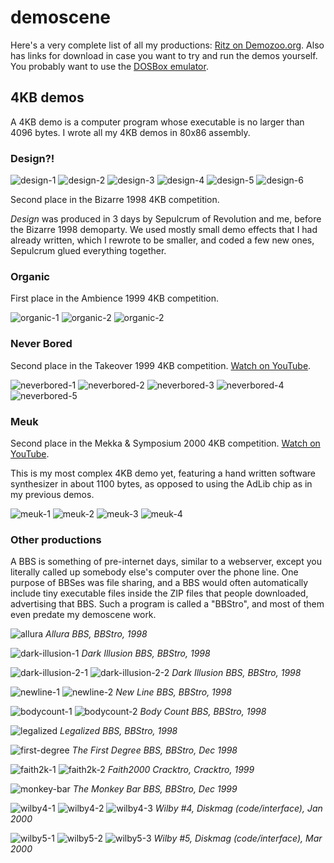 # demoscene

Here's a very complete list of all my productions: [Ritz on Demozoo.org](https://demozoo.org/sceners/17360/). Also has links for download in case you want to try and run the demos yourself. You probably want to use the [DOSBox emulator](https://www.dosbox.com/).

## 4KB demos

A 4KB demo is a computer program whose executable is no larger than 4096 bytes. I wrote all my 4KB demos in 80x86 assembly.

### Design?!

![design-1](img/demoscene/design-1.png)
![design-2](img/demoscene/design-2.png)
![design-3](img/demoscene/design-3.png)
![design-4](img/demoscene/design-4.png)
![design-5](img/demoscene/design-5.png)
![design-6](img/demoscene/design-6.png)

Second place in the Bizarre 1998 4KB competition.

*Design* was produced in 3 days by Sepulcrum of Revolution and me, before the Bizarre 1998 demoparty. We used mostly small demo effects that I had already written, which I rewrote to be smaller, and coded a few new ones, Sepulcrum glued everything together.

### Organic

First place in the Ambience 1999 4KB competition.

![organic-1](img/demoscene/organic-1.png)
![organic-2](img/demoscene/organic-2.png)
![organic-2](img/demoscene/ikamb99.jpg)

### Never Bored

Second place in the Takeover 1999 4KB competition. [Watch on YouTube](https://www.youtube.com/watch?v=gv-gHBz4hgw).

![neverbored-1](img/demoscene/neverbored-1.png)
![neverbored-2](img/demoscene/neverbored-2.png)
![neverbored-3](img/demoscene/neverbored-3.png)
![neverbored-4](img/demoscene/neverbored-4.png)
![neverbored-5](img/demoscene/neverbored-5.png)

### Meuk

Second place in the Mekka & Symposium 2000 4KB competition. [Watch on YouTube](https://www.youtube.com/watch?v=DYopuMRVN6Q).

This is my most complex 4KB demo yet, featuring a hand written software synthesizer in about 1100 bytes, as opposed to using the AdLib chip as in my previous demos.

![meuk-1](img/demoscene/meuk-1.png)
![meuk-2](img/demoscene/meuk-2.png)
![meuk-3](img/demoscene/meuk-3.png)
![meuk-4](img/demoscene/meuk-4.png)

### Other productions

A BBS is something of pre-internet days, similar to a webserver, except you literally called up somebody else's computer over the phone line. One purpose of BBSes was file sharing, and a BBS would often automatically include tiny executable files inside the ZIP files that people downloaded, advertising that BBS. Such a program is called a "BBStro", and most of them even predate my demoscene work.

![allura](img/demoscene/allura.png)
*Allura BBS, BBStro, 1998*

![dark-illusion-1](img/demoscene/dark-illusion-1.png)
*Dark Illusion BBS, BBStro, 1998*

![dark-illusion-2-1](img/demoscene/dark-illusion-2-1.png)
![dark-illusion-2-2](img/demoscene/dark-illusion-2-2.png)
*Dark Illusion BBS, BBStro, 1998*

![newline-1](img/demoscene/newline-1.png)
![newline-2](img/demoscene/newline-2.png)
*New Line BBS, BBStro, 1998*

![bodycount-1](img/demoscene/bodycount-1.png)
![bodycount-2](img/demoscene/bodycount-2.png)
*Body Count BBS, BBStro, 1998*

![legalized](img/demoscene/legalized.png)
*Legalized BBS, BBStro, 1998*

![first-degree](img/demoscene/first-degree.png)
*The First Degree BBS, BBStro, Dec 1998*

![faith2k-1](img/demoscene/faith2k-1.png)
![faith2k-2](img/demoscene/faith2k-2.gif)
*Faith2000 Cracktro, Cracktro, 1999*

![monkey-bar](img/demoscene/monkey-bar.png)
*The Monkey Bar BBS, BBStro, Dec 1999*

![wilby4-1](img/demoscene/wilby4-1.png)
![wilby4-2](img/demoscene/wilby4-2.png)
![wilby4-3](img/demoscene/wilby4-3.png)
*Wilby #4, Diskmag (code/interface), Jan 2000*

![wilby5-1](img/demoscene/wilby5-1.png)
![wilby5-2](img/demoscene/wilby5-2.png)
![wilby5-3](img/demoscene/wilby5-3.png)
*Wilby #5, Diskmag (code/interface), Mar 2000*

<!--
Holy crap, I just found out about a Demoscene archive that actually has all of my old productions on it. Even my old stuff that I made for a few BBSes, before I started releasing 4k demos at demoparties. This is ancient stuff, from 1998-2001 :-) I honestly thought some of these were lost to time.

There's a couple of things in this list, my 4k demos (also called 4k intros) that I've talked about before.

There's two editions of a 4 kilobyte diskmag called Wilby, that I completely forgot about. This was a digital magazine about the 4 kilobyte and size coding scene. The diskmag itself was also 4 kilobyte (compressed text + executable). Somebody else wrote the articles but I coded the interface and visual fx. I also wrote the text compression algo.

There's a couple of BBStros in there -- I will explain the reply thread, what those are.

Be sure to check out the screenshots of all these things in the link :) 

If you're curious to see them running live (you can download the executables), they need a 1998-era Windows environment and a Soundblaster card with default settings. There is a program called "DOSBox Emulator" that can do this. They should run with ease on modern hardware. (If you do so, let me know :) )

What I find especially interesting is that after all those years, I think there's still a recognizable style.

What's also interesting is that some effects you still see today in gen.art (although in higher resolution).

I will put some more info about these productions and the effects in the reply thread for those interested. Some effects are a bit hard to see from the screenshots if they're not moving.


Yes, the screenshots are tiny. The most popular graphics resolution at the time was called "mode 13h", it had 320x200 pixels. You had a palette of 256 colours that you could select from 24 bit RGB (I usually loaded one or two gradients into the palette).

These were simpler times, when memory was divided up into 64kB "segments". One such segment had the address 0xA000 and this was the video memory. Change a byte there and next screen refresh it would be on the display.

So, a BBS is another computer that you call, over the phone. On a landline. This was before the Internet (well it was before I got access to the Internet). A BBS functions a bit like a web server, except everything is text-only. Though the text can have 16 colours and this gave rise to something called ANSI-art, but that's another story.

You can do all sort of website-like stuff on a BBS, but an important part was of course file sharing. In order to promote themselves, many BBSes automatically added text files in every ZIP. However some BBSes also liked to promote themselves in an audio-visual manner. Download speeds were about 4-7 kB/s, so video was not an option. 

So what they did was ask people to write very very tiny executables for them, that displayed cool graphics and possibly played music. These executables were called "BBStros" and would be automatically included in every ZIP.

I see one of them is called a Cracktro, apparently Faith2K was a cracking group, not a BBS. Oh well.

Quad subdivisions in the Wilby screenshots :D Distorted noise in the Monkey Bar. Bouncy jelly physics in the Faith2K intro. 

So the first Dark Illusion BBS intro is not dated, but I'm pretty sure it's the oldest, possibly from 1997. The texture you see is the (x XOR y) pattern, and if I remember correctly it was distorting/wobbling/stretching.

Many of these BBStros have music with them. The music is not mine. I preferred not adding music, because it usually added about 10kB, and my executables were often less than 2kB without it. But the SysOps (BBS owners) wanted music. I've no idea who made it and whether it was used with permission (probably not). The music came in .MID format and was played through the Adlib chip in the Soundblaster (very simple chip that did digital FM synthesis).

Also, I like seeing that I totally used the "aesthetic" colour scheme in the 90s ;-)

-->


